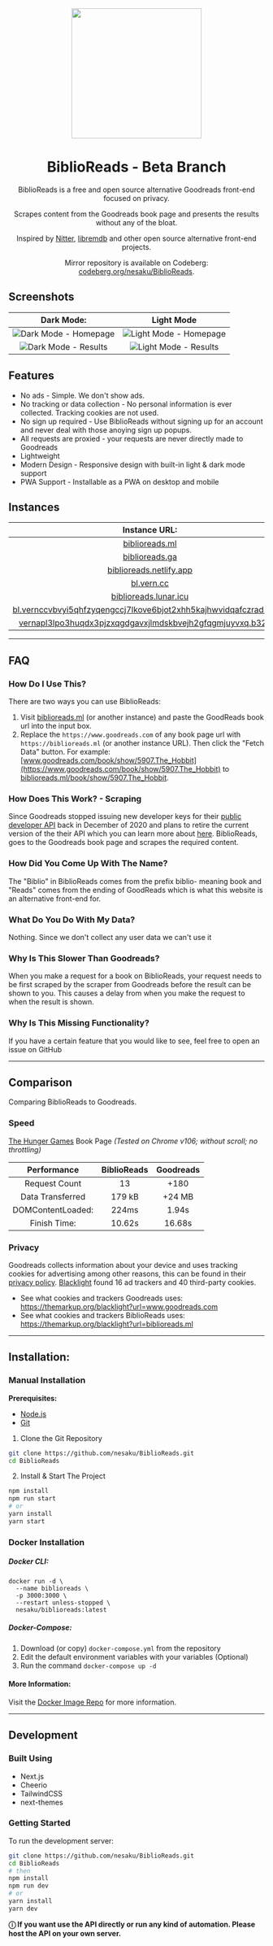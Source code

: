 <div align="center" width="100%">
<img src="./public/readme/logo.svg?raw=true" width="256" height="256" alt="">
</div>
<h1 align="center">BiblioReads - Beta Branch</h1>
<div align="center" width="100%">
BiblioReads is a free and open source alternative Goodreads front-end focused on privacy.

Scrapes content from the Goodreads book page and presents the results without any of the bloat.

Inspired by [Nitter](https://github.com/zedeus/nitter), [libremdb](https://github.com/zyachel/libremdb) and other open source alternative front-end projects.

Mirror repository is available on Codeberg: [codeberg.org/nesaku/BiblioReads](https://codeberg.org/nesaku/BiblioReads).

</div>

## Screenshots

|                         Dark Mode:                          |                          Light Mode                           |
| :---------------------------------------------------------: | :-----------------------------------------------------------: |
| ![Dark Mode - Homepage ](/public/readme/dark.png?raw=true)  |  ![Light Mode - Homepage](/public/readme/light.png?raw=true)  |
| ![Dark Mode - Results](/public/readme/dark-ui.png?raw=true) | ![Light Mode - Results](/public/readme/light-ui.png?raw=true) |

## Features

- No ads - Simple. We don't show ads.
- No tracking or data collection - No personal information is ever collected. Tracking cookies are not used.
- No sign up required - Use BiblioReads without signing up for an account and never deal with those anoying sign up popups.
- All requests are proxied - your requests are never directly made to Goodreads
- Lightweight
- Modern Design - Responsive design with built-in light & dark mode support
- PWA Support - Installable as a PWA on desktop and mobile

## Instances

|                                                                 Instance URL:                                                                 |
| :-------------------------------------------------------------------------------------------------------------------------------------------: |
|                                                   [biblioreads.ml](https://biblioreads.ml)                                                    |
|                                                   [biblioreads.ga](https://biblioreads.ga)                                                    |
|                                          [biblioreads.netlify.app](https://biblioreads.netlify.app)                                           |
|                                                       [bl.vern.cc](https://bl.vern.cc)                                                        |
|                                            [biblioreads.lunar.icu](https://biblioreads.lunar.icu)                                             |
| [bl.vernccvbvyi5qhfzyqengccj7lkove6bjot2xhh5kajhwvidqafczrad.onion](http://bl.vernccvbvyi5qhfzyqengccj7lkove6bjot2xhh5kajhwvidqafczrad.onion) |
|      [vernapl3lpo3huqdx3pjzxqgdgavxjlmdskbvejh2gfqgmjuyvxq.b32.i2p](http://vernapl3lpo3huqdx3pjzxqgdgavxjlmdskbvejh2gfqgmjuyvxq.b32.i2p)      |

---

## FAQ

### How Do I Use This?

There are two ways you can use BiblioReads:

1. Visit [biblioreads.ml](https://biblioreads.ml) (or another instance) and paste the GoodReads book url into the input box.
2. Replace the `https://www.goodreads.com` of any book page url with `https://biblioreads.ml` (or another instance URL). Then click the "Fetch Data" button. For example: [www.goodreads.com/book/show/5907.The_Hobbit](https://www.goodreads.com/book/show/5907.The_Hobbit) to [biblioreads.ml/book/show/5907.The_Hobbit](https://biblioreads.ml/book/show/5907.The_Hobbit).

### How Does This Work? - Scraping

Since Goodreads stopped issuing new developer keys for their [public developer API](https://www.goodreads.com/api) back in December of 2020 and plans to retire the current version of the their API which you can learn more about [here](https://help.goodreads.com/s/article/Does-Goodreads-support-the-use-of-APIs). BiblioReads, goes to the Goodreads book page and scrapes the required content.

### How Did You Come Up With The Name?

The "Biblio" in BiblioReads comes from the prefix biblio- meaning book and "Reads" comes from the ending of GoodReads which is what this website is an alternative front-end for.

### What Do You Do With My Data?

Nothing. Since we don't collect any user data we can't use it

### Why Is This Slower Than Goodreads?

When you make a request for a book on BiblioReads, your request needs to be first scraped by the scraper from Goodreads before the result can be shown to you. This causes a delay from when you make the request to when the result is shown.

### Why Is This Missing Functionality?

If you have a certain feature that you would like to see, feel free to open an issue on GitHub

---

## Comparison

Comparing BiblioReads to Goodreads.

### Speed

[The Hunger Games](https://www.goodreads.com/book/show/2767052-the-hunger-games) Book Page
_(Tested on Chrome v106; without scroll; no throttling)_

|    Performance    | BiblioReads | Goodreads |
| :---------------: | :---------: | :-------: |
|   Request Count   |     13      |   +180    |
| Data Transferred  |   179 kB    |  +24 MB   |
| DOMContentLoaded: |    224ms    |   1.94s   |
|   Finish Time:    |   10.62s    |  16.68s   |

### Privacy

Goodreads collects information about your device and uses tracking cookies for advertising among other reasons, this can be found in their [privacy policy](https://www.goodreads.com/about/privacy). [Blacklight](https://themarkup.org/blacklight) found 16 ad trackers and 40 third-party cookies.

- See what cookies and trackers Goodreads uses: https://themarkup.org/blacklight?url=www.goodreads.com
- See what cookies and trackers BiblioReads uses: https://themarkup.org/blacklight?url=biblioreads.ml

---

## Installation:

### Manual Installation

**Prerequisites:**

- [Node.js](https://nodejs.org/en/)
- [Git](https://github.com/git-guides/install-git)

1. Clone the Git Repository

```bash
git clone https://github.com/nesaku/BiblioReads.git
cd BiblioReads
```

2. Install & Start The Project

```bash
npm install
npm run start
# or
yarn install
yarn start
```

### Docker Installation

##### Docker CLI:

```
docker run -d \
  --name biblioreads \
  -p 3000:3000 \
  --restart unless-stopped \
  nesaku/biblioreads:latest
```

##### Docker-Compose:

1. Download (or copy) `docker-compose.yml` from the repository
2. Edit the default environment variables with your variables (Optional)
3. Run the command `docker-compose up -d`

#### More Information:

Visit the [Docker Image Repo](https://github.com/nesaku/BiblioReads-Docker) for more information.

---

## Development

### Built Using

- Next.js
- Cheerio
- TailwindCSS
- next-themes

### Getting Started

To run the development server:

```bash
git clone https://github.com/nesaku/BiblioReads.git
cd BiblioReads
# then
npm install
npm run dev
# or
yarn install
yarn dev
```

**ⓘ If you want use the API directly or run any kind of automation. Please host the API on your own server.**
